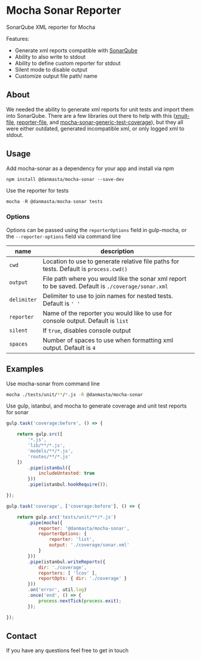 # Mocha Sonar Reporter
SonarQube XML reporter for Mocha

Features:
* Generate xml reports compatible with [SonarQube](https://docs.sonarqube.org/latest/analysis/generic-test/)
* Ability to also write to stdout
* Ability to define custom reporter for stdout
* Silent mode to disable output
* Customize output file path/ name

## About
We needed the ability to generate xml reports for unit tests and import them into SonarQube. There are a few libraries out there to help with this ([xnuit-file](https://github.com/peerigon/xunit-file), [reporter-file](https://github.com/apipkin/reporter-file), and [mocha-sonar-generic-test-coverage](https://github.com/mageddo/mocha-sonar-generic-test-coverage)), but they all were either outdated, generated incompatible xml, or only logged xml to stdout.

## Usage
Add mocha-sonar as a dependency for your app and install via npm
```
npm install @danmasta/mocha-sonar --save-dev
```
Use the reporter for tests
```javascript
mocha -R @danmasta/mocha-sonar tests
```

### Options
Options can be passed using the `reporterOptions` field in gulp-mocha, or the `--reporter-options` field via command line

name | description
-----|-------------
`cwd` | Location to use to generate relative file paths for tests. Default is `process.cwd()`
`output` | File path where you would like the sonar xml report to be saved. Default is `./coverage/sonar.xml`
`delimiter` | Delimiter to use to join names for nested tests. Default is `' '`
`reporter` | Name of the reporter you would like to use for console output. Default is `list`
`silent` | If `true`, disables console output
`spaces` | Number of spaces to use when formatting xml output. Default is `4`

## Examples
Use mocha-sonar from command line
```bash
mocha ./tests/unit/**/*.js -R @danmasta/mocha-sonar
```

Use gulp, istanbul, and mocha to generate coverage and unit test reports for sonar
```javascript
gulp.task('coverage:before', () => {

    return gulp.src([
        '*.js',
        'lib/**/*.js',
        'models/**/*.js',
        'routes/**/*.js'
    ])
        .pipe(istanbul({
            includeUntested: true
        }))
        .pipe(istanbul.hookRequire());

});

gulp.task('coverage', ['coverage:before'], () => {

    return gulp.src('tests/unit/**/*.js')
        .pipe(mocha({
            reporter: '@danmasta/mocha-sonar',
            reporterOptions: {
                reporter: 'list',
                output: './coverage/sonar.xml'
            }
        }))
        .pipe(istanbul.writeReports({
            dir: './coverage',
            reporters: [ 'lcov' ],
            reportOpts: { dir: './coverage' }
        }))
        .on('error', util.log)
        .once('end', () => {
            process.nextTick(process.exit);
        });

});
```

## Contact
If you have any questions feel free to get in touch
